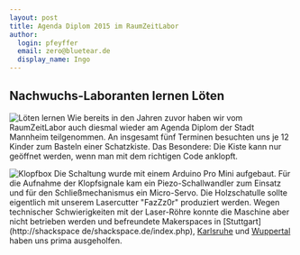 ```yaml
---
layout: post
title: Agenda Diplom 2015 im RaumZeitLabor
author:
  login: pfeyffer
  email: zero@bluetear.de
  display_name: Ingo
---
```


## Nachwuchs-Laboranten lernen Löten

![Löten lernen](/assets/agenda-2015/loeten1.jpg) Wie bereits in den Jahren
zuvor haben wir vom RaumZeitLabor auch diesmal wieder am Agenda Diplom der
Stadt Mannheim teilgenommen. An insgesamt fünf Terminen besuchten uns je 12
Kinder zum Basteln einer Schatzkiste. Das Besondere: Die Kiste kann nur
geöffnet werden, wenn man mit dem richtigen Code anklopft.

![Klopfbox](/assets/agenda-2015/klopfbox1.jpg)
Die Schaltung wurde mit einem Arduino Pro Mini aufgebaut. Für die Aufnahme der
Klopfsignale kam ein Piezo-Schallwandler zum Einsatz und für den
Schließmechanismus ein Micro-Servo. Die Holzschatulle sollte eigentlich mit
unserem Lasercutter "FazZz0r" produziert werden. Wegen technischer
Schwierigkeiten mit der Laser-Röhre konnte die Maschine aber nicht betrieben
werden und befreundete Makerspaces in [Stuttgart](http://shackspace
de/shackspace.de/index.php), [Karlsruhe](http://fablab-karlsruhe.de/) und 
[Wuppertal](http://www.devtal.de/blog/about/) haben uns prima ausgeholfen.
